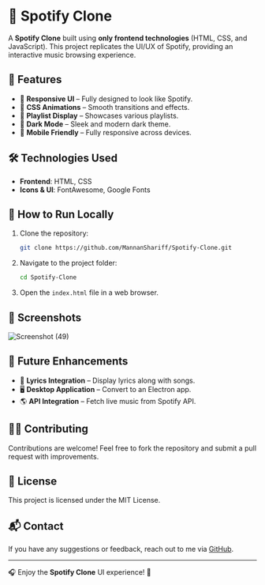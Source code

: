 # 🎵 Spotify Clone

A **Spotify Clone** built using **only frontend technologies** (HTML, CSS, and JavaScript). This project replicates the UI/UX of Spotify, providing an interactive music browsing experience.

## 📌 Features
- 🎼 **Responsive UI** – Fully designed to look like Spotify.
- 🎨 **CSS Animations** – Smooth transitions and effects.
- 📂 **Playlist Display** – Showcases various playlists.
- 🌙 **Dark Mode** – Sleek and modern dark theme.
- 📱 **Mobile Friendly** – Fully responsive across devices.

## 🛠️ Technologies Used
- **Frontend**: HTML, CSS
- **Icons & UI**: FontAwesome, Google Fonts

## 🚀 How to Run Locally
1. Clone the repository:
   ```sh
   git clone https://github.com/MannanShariff/Spotify-Clone.git
   ```
2. Navigate to the project folder:
   ```sh
   cd Spotify-Clone
   ```
3. Open the `index.html` file in a web browser.

## 📸 Screenshots
![Screenshot (49)](https://github.com/user-attachments/assets/09da943f-32e9-483a-a930-a18a9b04a106)


## 🔮 Future Enhancements
- 🎤 **Lyrics Integration** – Display lyrics along with songs.
- 🖥 **Desktop Application** – Convert to an Electron app.
- 🌎 **API Integration** – Fetch live music from Spotify API.

## 👨‍💻 Contributing
Contributions are welcome! Feel free to fork the repository and submit a pull request with improvements.

## 📜 License
This project is licensed under the MIT License.

## 📬 Contact
If you have any suggestions or feedback, reach out to me via [GitHub](https://github.com/MannanShariff).

---
🎧 Enjoy the **Spotify Clone** UI experience! 🚀
